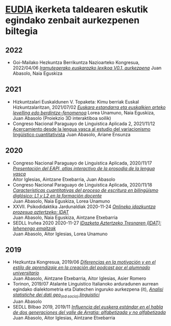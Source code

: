 # [EUDIA](https://eudia.ehu.eus) ikerketa taldearen eskutik egindako zenbait aurkezpenen biltegia

## 2022

+ Goi-Mailako Hezkuntza Berrikuntza Nazioarteko Kongresua, 2022/04/06 *[Iramuteqerako euskarazko lexikoa V0.1, aurkezpena](http://eudia-ehu.github.io/aurkezpenak/2204GoiMailakoHezkuntza/lexikoa-iramuteq/)*
  Juan Abasolo, Naia Eguskiza

## 2021

+ Hizkuntzalari Euskaldunen V. Topaketa: Kimu berriak Euskal Hizkuntzalaritzan, 2021/07/02 *[Euskara estandarra eta euskalkien arteko levelling edo berdintze-fenomenoa](http://eudia-ehu.github.io/aurkezpenak/2107_UEU/)*
  Lorea Unamuno, Naia Eguskiza, Juan Abasolo
  (Proiekzio 3D interaktiboa soilik)
+ Congreso Nacional Paraguayo de Linguistica Aplicada 2, 2021/11/12 [Acercamiento desde la lengua vasca al estudio del variacionismo lingüístico cuantitativista](http://eudia-ehu.github.io/aurkezpenak/2111CONPLA2/ponentzia/)
  Juan Abasolo, Ariane Ensunza

## 2020

+ Congreso Nacional Paraguayo de Linguistica Aplicada, 2020/11/17  *[Presentación del EAPI, atlas interactivo de la prosodia de la lengua vasca](http://eudia-ehu.github.io/aurkezpenak/2011CONPLA/EAPI/)*  
	Aitor Iglesias, Aintzane Etxebarria, Juan Abasolo
+  Congreso Nacional Paraguayo de Linguistica Aplicada, 2020/11/18  [*Características cuantitativas del proceso de escritura en bilingüísmo diglósico: L1 y L2 en la formación docente*](http://eudia-ehu.github.io/aurkezpenak/2011CONPLA/IDAT/)  
	Juan Abasolo, Naia Eguskiza, Lorea Unamuno
+	XXVII. Psikodidaktika Jardunaldiak 2020-11-24  [*Onlineko idazkuntza prozesua aztertzeko: IDAT*](http://eudia-ehu.github.io/aurkezpenak/2011Psikodidaktika/)  
	Juan Abasolo, Naia Eguskiza, Aintzane Etxebarria
+   SEDLL Iruñea 2020 2020-11-27 [*IDazketa Aztertzeko Tresnaren (IDAT): lehenengo emaitzak*](http://eudia-ehu.github.io/aurkezpenak/2011SEDLL/)  
    Juan Abasolo, Aitor Iglesias, Lorea Unamuno

## 2019

+ Hezkuntza Kongresua, 2019/06  [_Diferencias en la motivación y en el estilo de aprendizaje en la creación del podcast por el alumnado universitario_](https://eudia-ehu.github.io/aurkezpenak/1906HK/)  
    Juan Abasolo, Aintzane Etxebarria, Aitor Iglesias, Asier Romero
+ Torinon, 2019/07 Atalante Linguistico Italianoko arduradunen aurrean egindako dialektometria eta Diatechen inguruko aurkezpena (it), [_Analisi statistiche dei dati geo<sub>(ed socio)</sub> linguistici_](https://eudia-ehu.github.io/aurkezpenak/1907TorinoALI/)  
  Juan Abasolo
+ SEDLL Bilbao 2019, 2019/11 [_Influencia del euskera estándar en el habla de dos generaciones del valle de Arratia: alfabetizada y no alfabetizada_](http://eudia-ehu.github.io/aurkezpenak/1911SEDLL/)  
    Juan Abasolo, Aitor Iglesias, Aintzane Etxebarria

